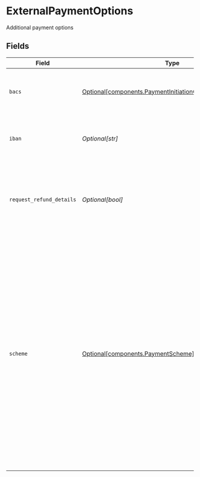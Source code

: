 # ExternalPaymentOptions

Additional payment options


## Fields

| Field                                                                                                                                                                                                                                                                                                                                                                                                                                                                                                                                                                                                                                                                                                                                                                      | Type                                                                                                                                                                                                                                                                                                                                                                                                                                                                                                                                                                                                                                                                                                                                                                       | Required                                                                                                                                                                                                                                                                                                                                                                                                                                                                                                                                                                                                                                                                                                                                                                   | Description                                                                                                                                                                                                                                                                                                                                                                                                                                                                                                                                                                                                                                                                                                                                                                |
| -------------------------------------------------------------------------------------------------------------------------------------------------------------------------------------------------------------------------------------------------------------------------------------------------------------------------------------------------------------------------------------------------------------------------------------------------------------------------------------------------------------------------------------------------------------------------------------------------------------------------------------------------------------------------------------------------------------------------------------------------------------------------- | -------------------------------------------------------------------------------------------------------------------------------------------------------------------------------------------------------------------------------------------------------------------------------------------------------------------------------------------------------------------------------------------------------------------------------------------------------------------------------------------------------------------------------------------------------------------------------------------------------------------------------------------------------------------------------------------------------------------------------------------------------------------------- | -------------------------------------------------------------------------------------------------------------------------------------------------------------------------------------------------------------------------------------------------------------------------------------------------------------------------------------------------------------------------------------------------------------------------------------------------------------------------------------------------------------------------------------------------------------------------------------------------------------------------------------------------------------------------------------------------------------------------------------------------------------------------- | -------------------------------------------------------------------------------------------------------------------------------------------------------------------------------------------------------------------------------------------------------------------------------------------------------------------------------------------------------------------------------------------------------------------------------------------------------------------------------------------------------------------------------------------------------------------------------------------------------------------------------------------------------------------------------------------------------------------------------------------------------------------------- |
| `bacs`                                                                                                                                                                                                                                                                                                                                                                                                                                                                                                                                                                                                                                                                                                                                                                     | [Optional[components.PaymentInitiationOptionalRestrictionBacs]](../../models/shared/paymentinitiationoptionalrestrictionbacs.md)                                                                                                                                                                                                                                                                                                                                                                                                                                                                                                                                                                                                                                           | :heavy_minus_sign:                                                                                                                                                                                                                                                                                                                                                                                                                                                                                                                                                                                                                                                                                                                                                         | An optional object used to restrict the accounts used for payments. If provided, the end user will be able to send payments only from the specified bank account.                                                                                                                                                                                                                                                                                                                                                                                                                                                                                                                                                                                                          |
| `iban`                                                                                                                                                                                                                                                                                                                                                                                                                                                                                                                                                                                                                                                                                                                                                                     | *Optional[str]*                                                                                                                                                                                                                                                                                                                                                                                                                                                                                                                                                                                                                                                                                                                                                            | :heavy_minus_sign:                                                                                                                                                                                                                                                                                                                                                                                                                                                                                                                                                                                                                                                                                                                                                         | The International Bank Account Number (IBAN) for the payer's account. Where possible, the end user will be able to send payments only from the specified bank account if provided.                                                                                                                                                                                                                                                                                                                                                                                                                                                                                                                                                                                         |
| `request_refund_details`                                                                                                                                                                                                                                                                                                                                                                                                                                                                                                                                                                                                                                                                                                                                                   | *Optional[bool]*                                                                                                                                                                                                                                                                                                                                                                                                                                                                                                                                                                                                                                                                                                                                                           | :heavy_minus_sign:                                                                                                                                                                                                                                                                                                                                                                                                                                                                                                                                                                                                                                                                                                                                                         | When `true`, Plaid will attempt to request refund details from the payee's financial institution.  Support varies between financial institutions and will not always be available.  If refund details could be retrieved, they will be available in the `/payment_initiation/payment/get` response.                                                                                                                                                                                                                                                                                                                                                                                                                                                                        |
| `scheme`                                                                                                                                                                                                                                                                                                                                                                                                                                                                                                                                                                                                                                                                                                                                                                   | [Optional[components.PaymentScheme]](../../models/shared/paymentscheme.md)                                                                                                                                                                                                                                                                                                                                                                                                                                                                                                                                                                                                                                                                                                 | :heavy_minus_sign:                                                                                                                                                                                                                                                                                                                                                                                                                                                                                                                                                                                                                                                                                                                                                         | Payment scheme. If not specified - the default in the region will be used (e.g. `SEPA_CREDIT_TRANSFER` for EU). Using unsupported values will result in a failed payment.<br/><br/>`LOCAL_DEFAULT`: The default payment scheme for the selected market and currency will be used.<br/><br/>`LOCAL_INSTANT`: The instant payment scheme for the selected market and currency will be used (if applicable). Fees may be applied by the institution. If the market does not support an Instant Scheme (e.g. Denmark), the default in the region will be used.<br/><br/>`SEPA_CREDIT_TRANSFER`: The standard payment to a beneficiary within the SEPA area.<br/><br/>`SEPA_CREDIT_TRANSFER_INSTANT`: Instant payment within the SEPA area. May involve additional fees and may not be available at some banks. |